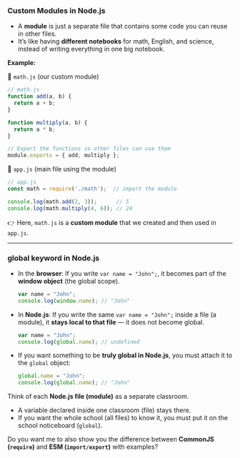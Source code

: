 ### **Custom Modules in Node.js**

* A **module** is just a separate file that contains some code you can reuse in other files.
* It’s like having **different notebooks** for math, English, and science, instead of writing everything in one big notebook.

**Example:**

📄 `math.js` (our custom module)

```js
// math.js
function add(a, b) {
  return a + b;
}

function multiply(a, b) {
  return a * b;
}

// Export the functions so other files can use them
module.exports = { add, multiply };
```

📄 `app.js` (main file using the module)

```js
// app.js
const math = require('./math');  // import the module

console.log(math.add(2, 3));      // 5
console.log(math.multiply(4, 6)); // 24
```

👉 Here, `math.js` is a **custom module** that we created and then used in `app.js`.

---

### **global keyword in Node.js**

* In the **browser**:
  If you write `var name = "John";`, it becomes part of the **window object** (the global scope).

  ```js
  var name = "John";
  console.log(window.name); // "John"
  ```

* In **Node.js**:
  If you write the same `var name = "John";` inside a file (a module), it **stays local to that file** — it does not become global.

  ```js
  var name = "John";
  console.log(global.name); // undefined
  ```

* If you want something to be **truly global in Node.js**, you must attach it to the `global` object:

  ```js
  global.name = "John";
  console.log(global.name); // "John"
  ```


Think of each **Node.js file (module)** as a separate classroom.

* A variable declared inside one classroom (file) stays there.
* If you want the whole school (all files) to know it, you must put it on the school noticeboard (`global`).

Do you want me to also show you the difference between **CommonJS (`require`)** and **ESM (`import/export`)** with examples?
